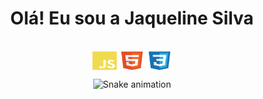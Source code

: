 <h1 align="center">
    Olá! Eu sou a Jaqueline Silva </a>
  </h1>

<div align="center" valign=""top><br>
  <img align="center" alt="Js" height="30" width="40" src="https://raw.githubusercontent.com/devicons/devicon/master/icons/javascript/javascript-plain.svg">
  <img align="center" alt="HTML" height="30" width="40" src="https://raw.githubusercontent.com/devicons/devicon/master/icons/html5/html5-original.svg">
  <img align="center" alt="CSS" height="30" width="40" src="https://raw.githubusercontent.com/devicons/devicon/master/icons/css3/css3-original.svg">
</div>

<div align="center">

  ![Snake animation](https://github.com/jaquesilva4/jaquesilva4/blob/output/github-contribution-grid-snake.svg)
  
</div>

